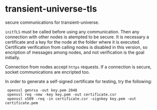 # transient-universe-tls
secure communications for transient-universe. 

`initTLS` must be called before using any communication. Then any connection with other nodes is atempted to be secure. It is necessary a certificate and a key for the node at the folder where it is executed.  Certificate verification from calling nodes is disabled in this version, so encription of messages among nodes, and not verification is the goal initially.

Connection from nodes accept `https` requests. If a connection is secure, socket communications are encripted too.

In order to generate a self-signed certificate for testing, try the following:

     openssl genrsa -out key.pem 2048
     openssl req -new -key key.pem -out certificate.csr
     openssl x509 -req -in certificate.csr -signkey key.pem -out certificate.pem
